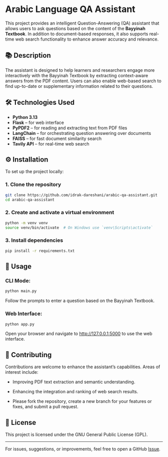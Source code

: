 # Arabic Language QA Assistant

This project provides an intelligent Question-Answering (QA) assistant that allows users to ask questions based on the content of the **Bayyinah Textbook**. In addition to document-based responses, it also supports real-time web search functionality to enhance answer accuracy and relevance.

## 📚 Description

The assistant is designed to help learners and researchers engage more interactively with the Bayyinah Textbook by extracting context-aware answers from the PDF content. Users can also enable web-based search to find up-to-date or supplementary information related to their questions.

## 🛠 Technologies Used

- **Python 3.13**
- **Flask** – for web interface
- **PyPDF2** – for reading and extracting text from PDF files
- **LangChain** – for orchestrating question answering over documents
- **FAISS** – for fast document similarity search
- **Tavily API** – for real-time web search

## ⚙️ Installation

To set up the project locally:

### 1. Clone the repository
```bash
git clone https://github.com/idrak-dareshani/arabic-qa-assistant.git
cd arabic-qa-assistant
```
### 2. Create and activate a virtual environment
```bash
python -m venv venv
source venv/bin/activate  # On Windows use `venv\Scripts\activate`
```
### 3. Install dependencies
```bash
pip install -r requirements.txt
```
## 🚀 Usage

### CLI Mode:
```bash
python main.py
```
Follow the prompts to enter a question based on the Bayyinah Textbook.

### Web Interface:
```bash
python app.py
```
Open your browser and navigate to http://127.0.0.1:5000 to use the web interface.

## 🤝 Contributing
Contributions are welcome to enhance the assistant’s capabilities. Areas of interest include:

* Improving PDF text extraction and semantic understanding.

* Enhancing the integration and ranking of web search results.

* Please fork the repository, create a new branch for your features or fixes, and submit a pull request.

## 📝 License
This project is licensed under the GNU General Public License (GPL).

---

For issues, suggestions, or improvements, feel free to open a GitHub [Issue](https://github.com/idrak-dareshani/arabic-qa-assistant/issues).
